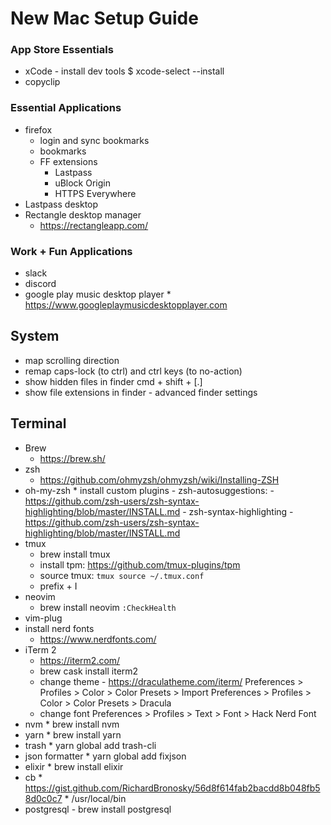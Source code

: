 # New Mac Setup Guide

### App Store Essentials
- xCode
		- install dev tools
		$ xcode-select --install
- copyclip

### Essential Applications
- firefox
	* login and sync bookmarks
	* bookmarks
	* FF extensions
		- Lastpass
		- uBlock Origin
		- HTTPS Everywhere
- Lastpass desktop
- Rectangle desktop manager
	* https://rectangleapp.com/

### Work + Fun Applications
- slack
- discord
- google play music desktop player
		* https://www.googleplaymusicdesktopplayer.com

## System
- map scrolling direction
- remap caps-lock (to ctrl) and ctrl keys (to no-action)
- show hidden files in finder
		cmd + shift + [.]
- show file extensions in finder
		- advanced finder settings

## Terminal
- Brew
	* https://brew.sh/
- zsh
	* https://github.com/ohmyzsh/ohmyzsh/wiki/Installing-ZSH
- oh-my-zsh
		* install custom plugins
			- zsh-autosuggestions:
				- https://github.com/zsh-users/zsh-syntax-highlighting/blob/master/INSTALL.md
			- zsh-syntax-highlighting
					- https://github.com/zsh-users/zsh-syntax-highlighting/blob/master/INSTALL.md
- tmux
	* brew install tmux
	- install tpm: https://github.com/tmux-plugins/tpm
	- source tmux: `tmux source ~/.tmux.conf`
	- prefix + I
- neovim
	* brew install neovim
			`:CheckHealth`
- vim-plug
- install nerd fonts
	* https://www.nerdfonts.com/
- iTerm 2
	* https://iterm2.com/
	* brew cask install iterm2
	* change theme
			- https://draculatheme.com/iterm/
			Preferences > Profiles > Color > Color Presets > Import
			Preferences > Profiles > Color > Color Presets > Dracula
	* change font
			Preferences > Profiles > Text > Font > Hack Nerd Font
- nvm
		* brew install nvm
- yarn
		* brew install yarn
- trash
		* yarn global add trash-cli
- json formatter
		* yarn global add fixjson
- elixir
		* brew install elixir
- cb
		* https://gist.github.com/RichardBronosky/56d8f614fab2bacdd8b048fb58d0c0c7
		* /usr/local/bin
- postgresql
		- brew install postgresql
